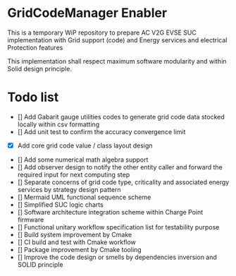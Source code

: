 # GridCodeManager Enabler

This is a temporary WiP repository to prepare AC V2G EVSE SUC implementation with Grid support (code)
and Energy services and electrical Protection features

This implementation shall respect maximum software modularity and within Solid design principle.  


# Todo list
* [] Add Gabarit gauge utilities codes to generate grid code data stocked locally within csv formatting
* [] Add unit test to confirm the accuracy convergence limit
* [x] Add core grid code value / class layout design
* [] Add some numerical math algebra support
* [] Add observer design to notify the other entity caller and forward the required input for next computing step
* [] Separate concerns of grid code type, criticality and associated energy services by strategy design pattern 
* [] Mermaid UML functional sequence scheme
* [] Simplified SUC logic charts
* [] Software architecture integration scheme within Charge Point firmware
* [] Functional unitary workflow specification list for testability purpose
* [] Build system improvement by Cmake
* [] CI build and test with Cmake workflow 
* [] Package improvement by Cmake tooling
* [] Improve the code design or smells by dependencies inversion and SOLID principle 
